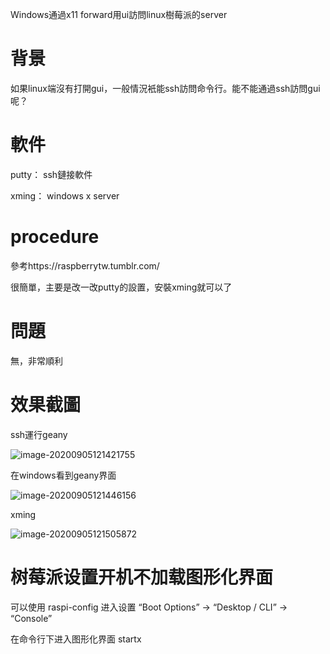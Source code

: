 Windows通過x11 forward用ui訪問linux樹莓派的server

# 背景

如果linux端沒有打開gui，一般情況衹能ssh訪問命令行。能不能通過ssh訪問gui呢？

# 軟件

putty：	ssh鏈接軟件

xming：	windows x server

# procedure

參考https://raspberrytw.tumblr.com/

很簡單，主要是改一改putty的設置，安裝xming就可以了



# 問題

無，非常順利

# 效果截圖

ssh運行geany

![image-20200905121421755](Windows%E9%80%9A%E9%81%8Ex11%20forward%E7%94%A8ui%E8%A8%AA%E5%95%8F%E6%A8%B9%E8%8E%93%E6%B4%BE%E7%9A%84server.assets/image-20200905121421755.png)

在windows看到geany界面

![image-20200905121446156](Windows%E9%80%9A%E9%81%8Ex11%20forward%E7%94%A8ui%E8%A8%AA%E5%95%8F%E6%A8%B9%E8%8E%93%E6%B4%BE%E7%9A%84server.assets/image-20200905121446156.png)

xming

![image-20200905121505872](Windows%E9%80%9A%E9%81%8Ex11%20forward%E7%94%A8ui%E8%A8%AA%E5%95%8F%E6%A8%B9%E8%8E%93%E6%B4%BE%E7%9A%84server.assets/image-20200905121505872.png)

# 树莓派设置开机不加载图形化界面

可以使用 raspi-config 进入设置
“Boot Options” -> “Desktop / CLI” -> “Console”

在命令行下进入图形化界面
startx